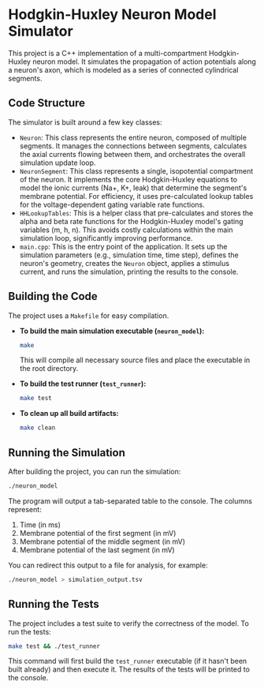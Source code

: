 # Hodgkin-Huxley Neuron Model Simulator

This project is a C++ implementation of a multi-compartment Hodgkin-Huxley neuron model. It simulates the propagation of action potentials along a neuron's axon, which is modeled as a series of connected cylindrical segments.

## Code Structure

The simulator is built around a few key classes:

*   `Neuron`: This class represents the entire neuron, composed of multiple segments. It manages the connections between segments, calculates the axial currents flowing between them, and orchestrates the overall simulation update loop.
*   `NeuronSegment`: This class represents a single, isopotential compartment of the neuron. It implements the core Hodgkin-Huxley equations to model the ionic currents (Na+, K+, leak) that determine the segment's membrane potential. For efficiency, it uses pre-calculated lookup tables for the voltage-dependent gating variable rate functions.
*   `HHLookupTables`: This is a helper class that pre-calculates and stores the alpha and beta rate functions for the Hodgkin-Huxley model's gating variables (m, h, n). This avoids costly calculations within the main simulation loop, significantly improving performance.
*   `main.cpp`: This is the entry point of the application. It sets up the simulation parameters (e.g., simulation time, time step), defines the neuron's geometry, creates the `Neuron` object, applies a stimulus current, and runs the simulation, printing the results to the console.

## Building the Code

The project uses a `Makefile` for easy compilation.

*   **To build the main simulation executable (`neuron_model`):**
    ```bash
    make
    ```
    This will compile all necessary source files and place the executable in the root directory.

*   **To build the test runner (`test_runner`):**
    ```bash
    make test
    ```

*   **To clean up all build artifacts:**
    ```bash
    make clean
    ```

## Running the Simulation

After building the project, you can run the simulation:

```bash
./neuron_model
```

The program will output a tab-separated table to the console. The columns represent:
1.  Time (in ms)
2.  Membrane potential of the first segment (in mV)
3.  Membrane potential of the middle segment (in mV)
4.  Membrane potential of the last segment (in mV)

You can redirect this output to a file for analysis, for example:
```bash
./neuron_model > simulation_output.tsv
```

## Running the Tests

The project includes a test suite to verify the correctness of the model. To run the tests:

```bash
make test && ./test_runner
```

This command will first build the `test_runner` executable (if it hasn't been built already) and then execute it. The results of the tests will be printed to the console.
